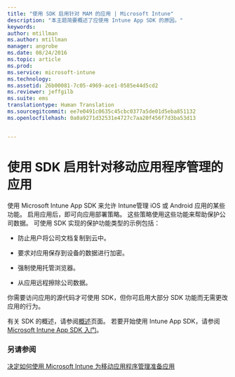 ```yaml
---
title: "使用 SDK 启用针对 MAM 的应用 | Microsoft Intune"
description: "本主题简要概述了应使用 Intune App SDK 的原因。"
keywords: 
author: mtillman
ms.author: mtillman
manager: angrobe
ms.date: 08/24/2016
ms.topic: article
ms.prod: 
ms.service: microsoft-intune
ms.technology: 
ms.assetid: 26b00081-7c05-4969-ace1-0585e44d5cd2
ms.reviewer: jeffgilb
ms.suite: ems
translationtype: Human Translation
ms.sourcegitcommit: ee7e0491c0635c45cbc0377a5de01d5eba851132
ms.openlocfilehash: 0a0a9271d32531e4727c7aa20f456f7d3ba53d13


---
```


# <a name="use-the-sdk-to-enable-apps-for-mobile-application-management"></a>使用 SDK 启用针对移动应用程序管理的应用
使用 Microsoft Intune App SDK 来允许 Intune管理 iOS 或 Android 应用的某些功能。 启用应用后，即可向应用部署策略。 这些策略使用这些功能来帮助保护公司数据。 可使用 SDK 实现的保护功能类型的示例包括：

-   防止用户将公司文档复制到云中。

-   要求对应用保存到设备的数据进行加密。

-   强制使用托管浏览器。

-   从应用远程擦除公司数据。

你需要访问应用的源代码才可使用 SDK，但你可启用大部分 SDK 功能而无需更改应用的行为。

有关 SDK 的概述，请参阅[概述](/intune/develop/intune-app-sdk)页面。 若要开始使用 Intune App SDK，请参阅 [Microsoft Intune App SDK 入门](/intune/develop/intune-app-sdk-get-started)。

### <a name="see-also"></a>另请参阅
[决定如何使用 Microsoft Intune 为移动应用程序管理准备应用](decide-how-to-prepare-apps-for-mobile-application-management-with-microsoft-intune.md)



<!--HONumber=Dec16_HO2-->


